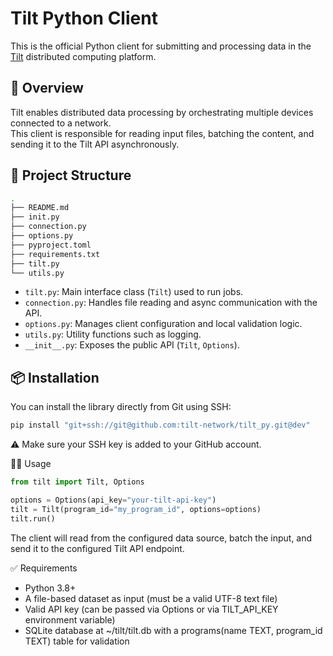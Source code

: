 # Tilt Python Client

This is the official Python client for submitting and processing data in the [Tilt](https://tilt.network) distributed computing platform.

## 🚀 Overview

Tilt enables distributed data processing by orchestrating multiple devices connected to a network.  
This client is responsible for reading input files, batching the content, and sending it to the Tilt API asynchronously.

## 📁 Project Structure

```bash
.
├── README.md
├── init.py
├── connection.py
├── options.py
├── pyproject.toml
├── requirements.txt
├── tilt.py
└── utils.py
```

- `tilt.py`: Main interface class (`Tilt`) used to run jobs.
- `connection.py`: Handles file reading and async communication with the API.
- `options.py`: Manages client configuration and local validation logic.
- `utils.py`: Utility functions such as logging.
- `__init__.py`: Exposes the public API (`Tilt`, `Options`).

## 📦 Installation

You can install the library directly from Git using SSH:

```bash
pip install "git+ssh://git@github.com:tilt-network/tilt_py.git@dev"
```

⚠️ Make sure your SSH key is added to your GitHub account.

🧑‍💻 Usage

```py
from tilt import Tilt, Options

options = Options(api_key="your-tilt-api-key")
tilt = Tilt(program_id="my_program_id", options=options)
tilt.run()
```

The client will read from the configured data source, batch the input, and send it to the configured Tilt API endpoint.

✅ Requirements

- Python 3.8+
- A file-based dataset as input (must be a valid UTF-8 text file)
- Valid API key (can be passed via Options or via TILT_API_KEY environment variable)
- SQLite database at ~/tilt/tilt.db with a programs(name TEXT, program_id TEXT) table for validation